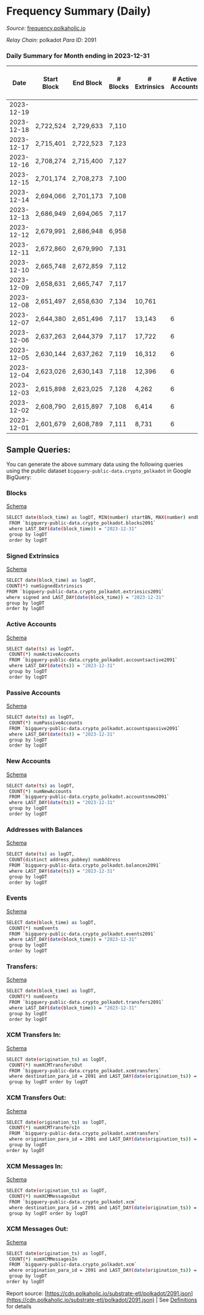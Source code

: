 # Frequency Summary (Daily)

_Source_: [frequency.polkaholic.io](https://frequency.polkaholic.io)

*Relay Chain*: polkadot
*Para ID*: 2091



### Daily Summary for Month ending in 2023-12-31


| Date    | Start Block | End Block | # Blocks | # Extrinsics | # Active Accounts | # Passive Accounts | # New Accounts | # Addresses | # Events  | # Transfers ($USD) | # XCM Transfers In ($USD) | # XCM Transfers Out ($USD) | # XCM In | # XCM Out | Issues |
|---------|-------------|-----------|----------|--------------|-------------------|--------------------|----------------|-------------|-----------|--------------------|---------------------------|----------------------------|----------|-----------|--------|
| 2023-12-19 |  |  |  |  |  |  |  |  |  |   |   |   |  |  |  |
| 2023-12-18 | 2,722,524 | 2,729,633 | 7,110 |  |  |  |  |  |  |   |   |   |  |  |  |
| 2023-12-17 | 2,715,401 | 2,722,523 | 7,123 |  |  |  |  |  |  |   |   |   |  |  |  |
| 2023-12-16 | 2,708,274 | 2,715,400 | 7,127 |  |  |  |  |  |  |   |   |   |  |  |  |
| 2023-12-15 | 2,701,174 | 2,708,273 | 7,100 |  |  |  |  |  |  |   |   |   |  |  |  |
| 2023-12-14 | 2,694,066 | 2,701,173 | 7,108 |  |  |  |  |  |  |   |   |   |  |  |  |
| 2023-12-13 | 2,686,949 | 2,694,065 | 7,117 |  |  |  |  |  |  |   |   |   |  |  |  |
| 2023-12-12 | 2,679,991 | 2,686,948 | 6,958 |  |  |  |  |  |  |   |   |   |  |  |  |
| 2023-12-11 | 2,672,860 | 2,679,990 | 7,131 |  |  |  |  |  |  |   |   |   |  |  |  |
| 2023-12-10 | 2,665,748 | 2,672,859 | 7,112 |  |  |  |  |  |  |   |   |   |  |  |  |
| 2023-12-09 | 2,658,631 | 2,665,747 | 7,117 |  |  |  |  | 135 |  |   |   |   |  |  |  |
| 2023-12-08 | 2,651,497 | 2,658,630 | 7,134 | 10,761 |  |  |  | 135 | 122,116 |   |   |   |  |  |  |
| 2023-12-07 | 2,644,380 | 2,651,496 | 7,117 | 13,143 | 6 |  |  | 135 | 145,882 |   |   |   |  |  |  |
| 2023-12-06 | 2,637,263 | 2,644,379 | 7,117 | 17,722 | 6 |  |  | 135 | 191,202 |   |   |   |  |  |  |
| 2023-12-05 | 2,630,144 | 2,637,262 | 7,119 | 16,312 | 6 |  |  | 135 | 177,234 |   |   |   |  |  |  |
| 2023-12-04 | 2,623,026 | 2,630,143 | 7,118 | 12,396 | 6 |  |  | 135 | 137,982 |   |   |   |  |  |  |
| 2023-12-03 | 2,615,898 | 2,623,025 | 7,128 | 4,262 | 6 |  |  | 135 | 56,873 |   |   |   |  |  |  |
| 2023-12-02 | 2,608,790 | 2,615,897 | 7,108 | 6,414 | 6 |  |  | 135 | 78,360 |   |   |   |  |  |  |
| 2023-12-01 | 2,601,679 | 2,608,789 | 7,111 | 8,731 | 6 |  |  | 135 | 101,496 |   |   |   |  |  |  |

## Sample Queries:
You can generate the above summary data using the following queries using the public dataset `bigquery-public-data.crypto_polkadot` in Google BigQuery:


### Blocks 

[Schema](https://github.com/colorfulnotion/substrate-etl/blob/main/schema/blocks.json)

```bash
SELECT date(block_time) as logDT, MIN(number) startBN, MAX(number) endBN, COUNT(*) numBlocks 
 FROM `bigquery-public-data.crypto_polkadot.blocks2091`  
 where LAST_DAY(date(block_time)) = "2023-12-31" 
 group by logDT 
 order by logDT
```

### Signed Extrinsics 

[Schema](https://github.com/colorfulnotion/substrate-etl/blob/main/schema/extrinsics.json)

```bash
SELECT date(block_time) as logDT, 
COUNT(*) numSignedExtrinsics 
FROM `bigquery-public-data.crypto_polkadot.extrinsics2091`  
where signed and LAST_DAY(date(block_time)) = "2023-12-31" 
group by logDT 
order by logDT
```

### Active Accounts 

[Schema](https://github.com/colorfulnotion/substrate-etl/blob/main/schema/accountsactive.json)

```bash
SELECT date(ts) as logDT, 
 COUNT(*) numActiveAccounts 
 FROM `bigquery-public-data.crypto_polkadot.accountsactive2091` 
 where LAST_DAY(date(ts)) = "2023-12-31" 
 group by logDT 
 order by logDT
```

### Passive Accounts 

[Schema](https://github.com/colorfulnotion/substrate-etl/blob/main/schema/accountspassive.json)

```bash
SELECT date(ts) as logDT, 
 COUNT(*) numPassiveAccounts 
 FROM `bigquery-public-data.crypto_polkadot.accountspassive2091` 
 where LAST_DAY(date(ts)) = "2023-12-31" 
 group by logDT 
 order by logDT
```

### New Accounts 

[Schema](https://github.com/colorfulnotion/substrate-etl/blob/main/schema/accountsnew.json)

```bash
SELECT date(ts) as logDT, 
 COUNT(*) numNewAccounts 
 FROM `bigquery-public-data.crypto_polkadot.accountsnew2091` 
 where LAST_DAY(date(ts)) = "2023-12-31" 
 group by logDT
 order by logDT
```

### Addresses with Balances 

[Schema](https://github.com/colorfulnotion/substrate-etl/blob/main/schema/balances.json)

```bash
SELECT date(ts) as logDT,
 COUNT(distinct address_pubkey) numAddress 
 FROM `bigquery-public-data.crypto_polkadot.balances2091` 
 where LAST_DAY(date(ts)) = "2023-12-31" 
 group by logDT 
 order by logDT
```

### Events 

[Schema](https://github.com/colorfulnotion/substrate-etl/blob/main/schema/events.json)

```bash
SELECT date(block_time) as logDT, 
 COUNT(*) numEvents 
 FROM `bigquery-public-data.crypto_polkadot.events2091` 
 where LAST_DAY(date(block_time)) = "2023-12-31" 
 group by logDT 
 order by logDT
```

### Transfers:

[Schema](https://github.com/colorfulnotion/substrate-etl/blob/main/schema/transfers.json)

```bash
SELECT date(block_time) as logDT, 
 COUNT(*) numEvents 
 FROM `bigquery-public-data.crypto_polkadot.transfers2091` 
 where LAST_DAY(date(block_time)) = "2023-12-31" 
 group by logDT 
 order by logDT
```

### XCM Transfers In: 

[Schema](https://github.com/colorfulnotion/substrate-etl/blob/main/schema/xcmtransfers.json)

```bash
SELECT date(origination_ts) as logDT, 
 COUNT(*) numXCMTransfersOut 
 FROM `bigquery-public-data.crypto_polkadot.xcmtransfers` 
 where destination_para_id = 2091 and LAST_DAY(date(origination_ts)) = "2023-12-31" 
 group by logDT order by logDT
```

### XCM Transfers Out: 

[Schema](https://github.com/colorfulnotion/substrate-etl/blob/main/schema/xcmtransfers.json)

```bash
SELECT date(origination_ts) as logDT, 
 COUNT(*) numXCMTransfersIn 
 FROM `bigquery-public-data.crypto_polkadot.xcmtransfers` 
 where origination_para_id = 2091 and LAST_DAY(date(origination_ts)) = "2023-12-31" 
 group by logDT 
order by logDT
```

### XCM Messages In: 

[Schema](https://github.com/colorfulnotion/substrate-etl/blob/main/schema/xcm.json)

```bash
SELECT date(origination_ts) as logDT, 
 COUNT(*) numXCMMessagesOut 
 FROM `bigquery-public-data.crypto_polkadot.xcm` 
 where destination_para_id = 2091 and LAST_DAY(date(origination_ts)) = "2023-12-31" 
 group by logDT order by logDT
```

### XCM Messages Out: 

[Schema](https://github.com/colorfulnotion/substrate-etl/blob/main/schema/xcm.json)

```bash
SELECT date(origination_ts) as logDT, 
 COUNT(*) numXCMMessagesIn 
 FROM `bigquery-public-data.crypto_polkadot.xcm` 
 where origination_para_id = 2091 and LAST_DAY(date(origination_ts)) = "2023-12-31" 
 group by logDT 
order by logDT
```


Report source: [https://cdn.polkaholic.io/substrate-etl/polkadot/2091.json](https://cdn.polkaholic.io/substrate-etl/polkadot/2091.json) | See [Definitions](/DEFINITIONS.md) for details
